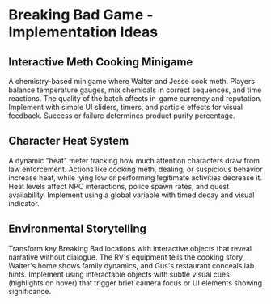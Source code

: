 # Breaking Bad Game - Implementation Ideas

## Interactive Meth Cooking Minigame
A chemistry-based minigame where Walter and Jesse cook meth. Players balance temperature gauges, mix chemicals in correct sequences, and time reactions. The quality of the batch affects in-game currency and reputation. Implement with simple UI sliders, timers, and particle effects for visual feedback. Success or failure determines product purity percentage.

## Character Heat System
A dynamic "heat" meter tracking how much attention characters draw from law enforcement. Actions like cooking meth, dealing, or suspicious behavior increase heat, while lying low or performing legitimate activities decrease it. Heat levels affect NPC interactions, police spawn rates, and quest availability. Implement using a global variable with timed decay and visual indicator.

## Environmental Storytelling
Transform key Breaking Bad locations with interactive objects that reveal narrative without dialogue. The RV's equipment tells the cooking story, Walter's home shows family dynamics, and Gus's restaurant conceals lab hints. Implement using interactable objects with subtle visual cues (highlights on hover) that trigger brief camera focus or UI elements showing significance. 